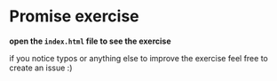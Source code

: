 # Promise exercise

**open the `index.html` file to see the exercise**

if you notice typos or anything else to improve the exercise feel free to create an issue :)
